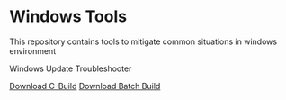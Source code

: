 # Windows Tools

This repository contains tools to mitigate common situations in windows environment 

<p>Windows Update Troubleshooter</p>
<a href="test\wut.exe" download>Download C-Build</a>
<a href="src\Windows-UT.cmd" download>Download Batch Build</a>